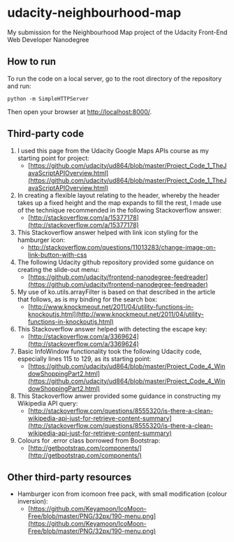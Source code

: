# udacity-neighbourhood-map
My submission for the Neighbourhood Map project of the Udacity Front-End Web Developer Nanodegree

## How to run

To run the code on a local server, go to the root directory of the repository and run:

```
python -m SimpleHTTPServer
```
Then open your browser at [http://localhost:8000/](http://localhost:8000/).

## Third-party code

1. I used this page from the Udacity Google Maps APIs course as my starting point for project:
    + [https://github.com/udacity/ud864/blob/master/Project_Code_1_TheJavaScriptAPIOverview.html](https://github.com/udacity/ud864/blob/master/Project_Code_1_TheJavaScriptAPIOverview.html)
2. In creating a flexible layout relating to the header, whereby the header takes up a fixed height and the map expands to fill the rest, I made use of the technique recommended in the following Stackoverflow answer:
    + [http://stackoverflow.com/a/15377178](http://stackoverflow.com/a/15377178)
3. This Stackoverflow answer helped with link icon styling for the hamburger icon:
    + http://stackoverflow.com/questions/11013283/change-image-on-link-button-with-css
4. The following Udacity github repository provided some guidance on creating the slide-out menu:
    + [https://github.com/udacity/frontend-nanodegree-feedreader](https://github.com/udacity/frontend-nanodegree-feedreader)
5. My use of ko.utils.arrayFilter is based on that described in the article that follows, as is my binding for the search box:
    + [http://www.knockmeout.net/2011/04/utility-functions-in-knockoutjs.html](http://www.knockmeout.net/2011/04/utility-functions-in-knockoutjs.html)
6. This Stackoverflow answer helped with detecting the escape key:
    + [http://stackoverflow.com/a/3369624](http://stackoverflow.com/a/3369624)
7. Basic InfoWindow functionality took the following Udacity code, especially lines 115 to 129, as its starting point:
    + [https://github.com/udacity/ud864/blob/master/Project_Code_4_WindowShoppingPart2.html](https://github.com/udacity/ud864/blob/master/Project_Code_4_WindowShoppingPart2.html)
8. This Stackoverflow anwer provided some guidance in constructing my Wikipedia API query:
    + [http://stackoverflow.com/questions/8555320/is-there-a-clean-wikipedia-api-just-for-retrieve-content-summary](http://stackoverflow.com/questions/8555320/is-there-a-clean-wikipedia-api-just-for-retrieve-content-summary)
9. Colours for .error class borrowed from Bootstrap:
    + [http://getbootstrap.com/components/](http://getbootstrap.com/components/)

## Other third-party resources

- Hamburger icon from icomoon free pack, with small modification (colour inversion):
    + [https://github.com/Keyamoon/IcoMoon-Free/blob/master/PNG/32px/190-menu.png](https://github.com/Keyamoon/IcoMoon-Free/blob/master/PNG/32px/190-menu.png)